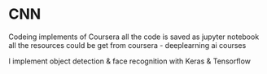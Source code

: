 # CNN
Codeing implements of Coursera
all the code is saved as jupyter notebook 
all the resources could be get from coursera - deeplearning ai courses

I implement object detection & face recognition with Keras & Tensorflow

